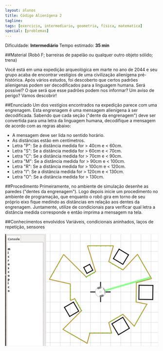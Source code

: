 ```yaml
---
layout: alunos
title: Código Alienígena 2
tagline: 
tags: [exercicio, intermediario, geometria, fisica, matematica]
special: [problemas]
---
```


Dificuldade: **Intermediário**
Tempo estimado: **35 min**

##Material
(Robô F; barreiras de papelão ou qualquer outro objeto sólido; trena)

Você está em uma expedição arqueológica em marte no ano de 2044 e seu grupo acaba de encontrar vestígios de uma civilização alienígena pré-histórica. Após vários estudos, foi descoberto que certos padrões alienígenas podem ser decodificados para a linguagem humana. Será possível? O que será que esse padrões podem nos informar? Um aviso de perigo? Vamos descobrir!

##Enunciado
Um dos vestígios encontrados na expedição parece com uma engrenagem. Esta engrenagem é uma mensagem alienígena à ser decodificada. Sabendo que cada seção ("dente da engrenagem") deve ser convertida para uma letra da linguagem humana, decodifique a mensagem de acordo com as regras abaixo:

-	A mensagem deve ser lida no sentido horário.
-	As distâncias estão em centímetros.
-	Letra "P":  Se a distância medida for > 40cm e < 60cm.
-	Letra "S":  Se a distância medida for > 60cm e < 70cm.
-	Letra "C":  Se a distância medida for > 70cm e < 90cm.
-	Letra "M":  Se a distância medida for > 90cm e < 100cm.
-	Letra "R":  Se a distância medida for > 100cm e < 120cm.
-	Letra "I":  Se a distância medida for > 120cm e < 130cm.
-	Letra "O":  Se a distância medida for > 130cm.

##Procedimento
Primeiramente, no ambiente de simulação desenhe as paredes ("dentes da engrenagem"). Logo depois inicie um procedimento no ambiente de programação, que enquanto o robô gira em torno de seu próprio eixo fique medindo as distâncias em relação aos dentes da engrenagem. Juntamente, utilize de condicionais para verificar qual letra a distância medida corresponde e então imprima a mensagem na tela.

##Conhecimentos envolvidos
Variáveis, condicionais aninhados, laços de repetição, sensores

<center>
<img src="/assets/img/exercicios/codigo_alienigena_2.png">
</center>
